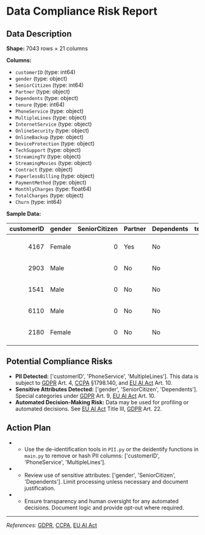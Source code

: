 # Data Compliance Risk Report

## Data Description
**Shape:** 7043 rows × 21 columns

**Columns:**

- `customerID` (type: int64)
- `gender` (type: object)
- `SeniorCitizen` (type: int64)
- `Partner` (type: object)
- `Dependents` (type: object)
- `tenure` (type: int64)
- `PhoneService` (type: object)
- `MultipleLines` (type: object)
- `InternetService` (type: object)
- `OnlineSecurity` (type: object)
- `OnlineBackup` (type: object)
- `DeviceProtection` (type: object)
- `TechSupport` (type: object)
- `StreamingTV` (type: object)
- `StreamingMovies` (type: object)
- `Contract` (type: object)
- `PaperlessBilling` (type: object)
- `PaymentMethod` (type: object)
- `MonthlyCharges` (type: float64)
- `TotalCharges` (type: object)
- `Churn` (type: int64)

**Sample Data:**

|   customerID | gender   |   SeniorCitizen | Partner   | Dependents   |   tenure | PhoneService   | MultipleLines    | InternetService   | OnlineSecurity   | OnlineBackup   | DeviceProtection   | TechSupport   | StreamingTV   | StreamingMovies   | Contract       | PaperlessBilling   | PaymentMethod             |   MonthlyCharges |   TotalCharges |   Churn |
|-------------:|:---------|----------------:|:----------|:-------------|---------:|:---------------|:-----------------|:------------------|:-----------------|:---------------|:-------------------|:--------------|:--------------|:------------------|:---------------|:-------------------|:--------------------------|-----------------:|---------------:|--------:|
|         4167 | Female   |               0 | Yes       | No           |        1 | No             | No phone service | DSL               | No               | Yes            | No                 | No            | No            | No                | Month-to-month | Yes                | Electronic check          |            29.85 |          29.85 |       0 |
|         2903 | Male     |               0 | No        | No           |       34 | Yes            | No               | DSL               | Yes              | No             | Yes                | No            | No            | No                | One year       | No                 | Mailed check              |            56.95 |        1889.5  |       0 |
|         1541 | Male     |               0 | No        | No           |        2 | Yes            | No               | DSL               | Yes              | Yes            | No                 | No            | No            | No                | Month-to-month | Yes                | Mailed check              |            53.85 |         108.15 |       1 |
|         6110 | Male     |               0 | No        | No           |       45 | No             | No phone service | DSL               | Yes              | No             | Yes                | Yes           | No            | No                | One year       | No                 | Bank transfer (automatic) |            42.3  |        1840.75 |       0 |
|         2180 | Female   |               0 | No        | No           |        2 | Yes            | No               | Fiber optic       | No               | No             | No                 | No            | No            | No                | Month-to-month | Yes                | Electronic check          |            70.7  |         151.65 |       1 |

## Potential Compliance Risks
- **PII Detected:** ['customerID', 'PhoneService', 'MultipleLines']. This data is subject to [GDPR](https://gdpr-info.eu/) Art. 4, [CCPA](https://oag.ca.gov/privacy/ccpa) §1798.140, and [EU AI Act](https://artificialintelligenceact.eu/) Art. 10.
- **Sensitive Attributes Detected:** ['gender', 'SeniorCitizen', 'Dependents']. Special categories under [GDPR](https://gdpr-info.eu/) Art. 9, [EU AI Act](https://artificialintelligenceact.eu/) Art. 10.
- **Automated Decision-Making Risk:** Data may be used for profiling or automated decisions. See [EU AI Act](https://artificialintelligenceact.eu/) Title III, [GDPR](https://gdpr-info.eu/) Art. 22.

## Action Plan
- - Use the de-identification tools in `PII.py` or the deidentify functions in `main.py` to remove or hash PII columns: ['customerID', 'PhoneService', 'MultipleLines'].
- - Review use of sensitive attributes: ['gender', 'SeniorCitizen', 'Dependents']. Limit processing unless necessary and document justification.
- - Ensure transparency and human oversight for any automated decisions. Document logic and provide opt-out where required.

---
*References:* [GDPR]({GDPR_URL}), [CCPA]({CCPA_URL}), [EU AI Act]({EU_AI_ACT_URL})
